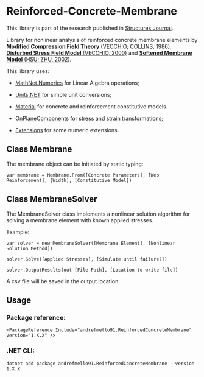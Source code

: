 # Reinforced-Concrete-Membrane

This library is part of the research published in [Structures Journal](https://authors.elsevier.com/a/1e1Wj8MoIGt99M).

Library for nonlinear analysis of reinforced concrete membrane elements by [**Modified Compression Field Theory** (VECCHIO; COLLINS, 1986)](https://doi.org/10.14359/12115), [**Disturbed Stress Field Model** (VECCHIO, 2000)](https://doi.org/10.1061/(ASCE)0733-9445(2000)126:9(1070)) and [**Softened Membrane Model** (HSU; ZHU, 2002)](https://doi.org/10.14359/12115).

This library uses:

- [MathNet.Numerics](https://github.com/mathnet/mathnet-numerics) for Linear Algebra operations;

- [Units.NET](https://github.com/angularsen/UnitsNet) for simple unit conversions;

- [Material](https://github.com/andrefmello91/Material) for concrete and reinforcement constitutive models.

- [OnPlaneComponents](https://github.com/andrefmello91/On-Plane-Components) for stress and strain transformations;

- [Extensions](https://github.com/andrefmello91/Extensions) for some numeric extensions.

## Class Membrane

The membrane object can be initiated by static typing:

`var membrane = Membrane.From([Concrete Parameters], [Web Reinforcement], [Width], [Constitutive Model])`

## Class MembraneSolver

The MembraneSolver class implements a nonlinear solution algorithm for solving a membrane element with known applied stresses.

Example:

`var solver = new MembraneSolver([Membrane Element], [Nonlinear Solution Method])`

`solver.Solve([Applied Stresses], [Simulate until failure?])`

`solver.OutputResults(out [File Path], [Location to write file])`

A csv file will be saved in the output location.

## Usage

### Package reference:

`<PackageReference Include="andrefmello91.ReinforcedConcreteMembrane" Version="1.X.X" />`

### .NET CLI:

`dotnet add package andrefmello91.ReinforcedConcreteMembrane --version 1.X.X`